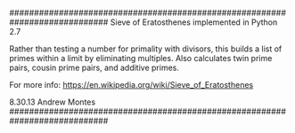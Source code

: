 ############################################################################
Sieve of Eratosthenes implemented in Python 2.7

Rather than testing a number for primality with divisors, this builds a list
of primes within a limit by eliminating multiples. Also calculates twin prime
pairs, cousin prime pairs, and additive primes.

For more info: https://en.wikipedia.org/wiki/Sieve_of_Eratosthenes

8.30.13 Andrew Montes 
############################################################################

